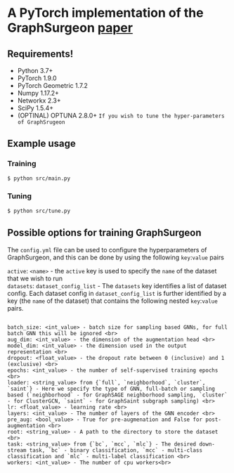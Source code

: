 # A PyTorch implementation of the GraphSurgeon [paper](https://arxiv.org/abs/2108.10420)

## Requirements!

- Python 3.7+
- PyTorch 1.9.0
- PyTorch Geometric 1.7.2
- Numpy 1.17.2+
- Networkx 2.3+
- SciPy 1.5.4+
- (OPTINAL) OPTUNA 2.8.0+ ```If you wish to tune the hyper-parameters of GraphSrugeon```

## Example usage

### Training

```sh
$ python src/main.py
```

### Tuning

```sh
$ python src/tune.py
```

## Possible options for training GraphSurgeon

The ```config.yml``` file can be used to configure the hyperparameters of GraphSurgeon, and this can be done by using
the following ```key```:```value``` pairs

`active`: `<name>` - the `active` key is used to specify the `name` of the dataset that we wish to run <br>
`datasets`: `dataset_config_list` - The `datasets` key identifies a list of dataset config. Each dataset config in
`dataset_config_list` is further identified by a key (the `name` of the dataset) that contains the following nested
`key`:`value` pairs. <br>

```

batch_size: <int_value> - batch size for sampling based GNNs, for full batch GNN this will be ignored <br>
aug_dim: <int_value> - the dimension of the augmentation head <br>
model_dim: <int_value> - the dimension used in the output representation <br>
dropout: <float_value> - the dropout rate between 0 (inclusive) and 1 (exclusive) <br>
epochs: <int_value> - the number of self-supervised training epochs <br>
loader: <string_value> from {`full`, `neighborhood`, `cluster`, `saint`} - Here we specify the type of GNN, full-batch or sampling based (`neighborhood` - for GraphSAGE neighborhood sampling, `cluster` - for ClusterGCN, `saint` - for GraphSaint subgraph sampling) <br>
lr: <float_value> - learning rate <br>
layers: <int_value> - The number of layers of the GNN encoder <br>
pre_aug: <bool_value> - True for pre-augmenation and False for post-augmentation <br>
root: <string_value> - A path to the directory to store the dataset <br>
task: <string_value> from {`bc`, `mcc`, `mlc`} - The desired down-stream task, `bc` - binary classification, `mcc` - multi-class classification and `mlc` - multi-label classification <br>
workers: <int_value> - The number of cpu workers<br>
```


